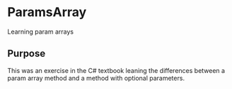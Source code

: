# ParamsArray
Learning param arrays 

## Purpose
This was an exercise in the C# textbook leaning the differences between a param array method and a method with optional parameters.
